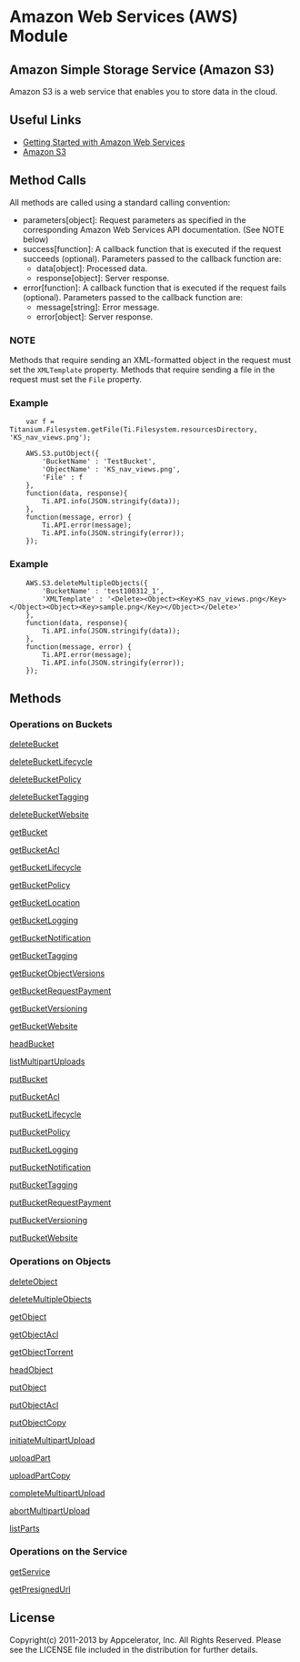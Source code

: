 # Amazon Web Services (AWS) Module

## Amazon Simple Storage Service (Amazon S3)
Amazon S3 is a web service that enables you to store data in the cloud.

## Useful Links

* [ Getting Started with Amazon Web Services ]( http://docs.amazonwebservices.com/gettingstarted/latest/awsgsg-intro/intro.html )
* [ Amazon S3 ]( http://aws.amazon.com/documentation/s3/ )

## Method Calls

All methods are called using a standard calling convention:

* parameters[object]: Request parameters as specified in the corresponding Amazon Web Services API documentation. (See NOTE below)
* success[function]: A callback function that is executed if the request succeeds (optional). Parameters passed to the callback function are:
    * data[object]: Processed data.
    * response[object]: Server response.
* error[function]: A callback function that is executed if the request fails (optional). Parameters passed to the callback function are:
    * message[string]: Error message.
    * error[object]: Server response.

### NOTE

Methods that require sending an XML-formatted object in the request must set the `XMLTemplate` property.
Methods that require sending a file in the request must set the `File` property.


### Example
        var f = Titanium.Filesystem.getFile(Ti.Filesystem.resourcesDirectory, 'KS_nav_views.png');

        AWS.S3.putObject({
            'BucketName' : 'TestBucket',
            'ObjectName' : 'KS_nav_views.png',
            'File' : f
        },
        function(data, response){
            Ti.API.info(JSON.stringify(data));
        },
        function(message, error) {
            Ti.API.error(message);
            Ti.API.info(JSON.stringify(error));
        });

### Example
        AWS.S3.deleteMultipleObjects({
            'BucketName' : 'test100312_1',
            'XMLTemplate' : '<Delete><Object><Key>KS_nav_views.png</Key></Object><Object><Key>sample.png</Key></Object></Delete>'
        },
        function(data, response){
            Ti.API.info(JSON.stringify(data));
        },
        function(message, error) {
            Ti.API.error(message);
            Ti.API.info(JSON.stringify(error));
        });

## Methods

### Operations on Buckets

[deleteBucket](http://docs.amazonwebservices.com/AmazonS3/latest/API/RESTBucketDELETE.html)

[deleteBucketLifecycle](http://docs.amazonwebservices.com/AmazonS3/latest/API/RESTBucketDELETElifecycle.html)

[deleteBucketPolicy](http://docs.amazonwebservices.com/AmazonS3/latest/API/RESTBucketDELETEpolicy.html)

[deleteBucketTagging](http://docs.amazonwebservices.com/AmazonS3/latest/API/RESTBucketDELETEtagging.html)

[deleteBucketWebsite](http://docs.amazonwebservices.com/AmazonS3/latest/API/RESTBucketDELETEwebsite.html)

[getBucket](http://docs.amazonwebservices.com/AmazonS3/latest/API/RESTBucketGET.html)

[getBucketAcl](http://docs.amazonwebservices.com/AmazonS3/latest/API/RESTBucketGETacl.html)

[getBucketLifecycle](http://docs.amazonwebservices.com/AmazonS3/latest/API/RESTBucketGETlifecycle.html)

[getBucketPolicy](http://docs.amazonwebservices.com/AmazonS3/latest/API/RESTBucketGETpolicy.html)

[getBucketLocation](http://docs.amazonwebservices.com/AmazonS3/latest/API/RESTBucketGETlocation.html)

[getBucketLogging](http://docs.amazonwebservices.com/AmazonS3/latest/API/RESTBucketGETlogging.html)

[getBucketNotification](http://docs.amazonwebservices.com/AmazonS3/latest/API/RESTBucketGETnotification.html)

[getBucketTagging](http://docs.amazonwebservices.com/AmazonS3/latest/API/RESTBucketGETtagging.html)

[getBucketObjectVersions](http://docs.amazonwebservices.com/AmazonS3/latest/API/RESTBucketGETVersion.html)

[getBucketRequestPayment](http://docs.amazonwebservices.com/AmazonS3/latest/API/RESTrequestPaymentGET.html)

[getBucketVersioning](http://docs.amazonwebservices.com/AmazonS3/latest/API/RESTBucketGETversioningStatus.html)

[getBucketWebsite](http://docs.amazonwebservices.com/AmazonS3/latest/API/RESTBucketGETwebsite.html)

[headBucket](http://docs.amazonwebservices.com/AmazonS3/latest/API/RESTBucketHEAD.html)

[listMultipartUploads](http://docs.amazonwebservices.com/AmazonS3/latest/API/mpUploadListMPUpload.html)

[putBucket](http://docs.amazonwebservices.com/AmazonS3/latest/API/RESTBucketPUT.html)

[putBucketAcl](http://docs.amazonwebservices.com/AmazonS3/latest/API/RESTBucketPUTacl.html)

[putBucketLifecycle](http://docs.amazonwebservices.com/AmazonS3/latest/API/RESTBucketPUTlifecycle.html)

[putBucketPolicy](http://docs.amazonwebservices.com/AmazonS3/latest/API/RESTBucketPUTpolicy.html)

[putBucketLogging](http://docs.amazonwebservices.com/AmazonS3/latest/API/RESTBucketPUTlogging.html)

[putBucketNotification](http://docs.amazonwebservices.com/AmazonS3/latest/API/RESTBucketPUTnotification.html)

[putBucketTagging](http://docs.amazonwebservices.com/AmazonS3/latest/API/RESTBucketPUTtagging.html)

[putBucketRequestPayment](http://docs.amazonwebservices.com/AmazonS3/latest/API/RESTrequestPaymentPUT.html)

[putBucketVersioning](http://docs.amazonwebservices.com/AmazonS3/latest/API/RESTBucketPUTVersioningStatus.html)

[putBucketWebsite](http://docs.amazonwebservices.com/AmazonS3/latest/API/RESTBucketPUTwebsite.html)

### Operations on Objects

[deleteObject](http://docs.amazonwebservices.com/AmazonS3/latest/API/RESTObjectDELETE.html)

[deleteMultipleObjects](http://docs.amazonwebservices.com/AmazonS3/latest/API/multiobjectdeleteapi.html)

[getObject](http://docs.amazonwebservices.com/AmazonS3/latest/API/RESTObjectGET.html)

[getObjectAcl](http://docs.amazonwebservices.com/AmazonS3/latest/API/RESTObjectGETacl.html)

[getObjectTorrent](http://docs.amazonwebservices.com/AmazonS3/latest/API/RESTObjectGETtorrent.html)

[headObject](http://docs.amazonwebservices.com/AmazonS3/latest/API/RESTObjectHEAD.html)

[putObject](http://docs.amazonwebservices.com/AmazonS3/latest/API/RESTObjectPUT.html)

[putObjectAcl](http://docs.amazonwebservices.com/AmazonS3/latest/API/RESTObjectPUTacl.html)

[putObjectCopy](http://docs.amazonwebservices.com/AmazonS3/latest/API/RESTObjectCOPY.html)

[initiateMultipartUpload](http://docs.amazonwebservices.com/AmazonS3/latest/API/mpUploadInitiate.html)

[uploadPart](http://docs.amazonwebservices.com/AmazonS3/latest/API/mpUploadUploadPart.html)

[uploadPartCopy](http://docs.amazonwebservices.com/AmazonS3/latest/API/mpUploadUploadPartCopy.html)

[completeMultipartUpload](http://docs.amazonwebservices.com/AmazonS3/latest/API/mpUploadComplete.html)

[abortMultipartUpload](http://docs.amazonwebservices.com/AmazonS3/latest/API/mpUploadAbort.html)

[listParts](http://docs.amazonwebservices.com/AmazonS3/latest/API/mpUploadListParts.html)

### Operations on the Service

[getService](http://docs.amazonwebservices.com/AmazonS3/latest/API/RESTServiceGET.html)

[getPresignedUrl](http://docs.amazonwebservices.com/sdkfornet/latest/apidocs/html/M_Amazon_S3_AmazonS3_GetPreSignedURL.htm)

## License

Copyright(c) 2011-2013 by Appcelerator, Inc. All Rights Reserved. Please see the LICENSE file included in the distribution for further details.

